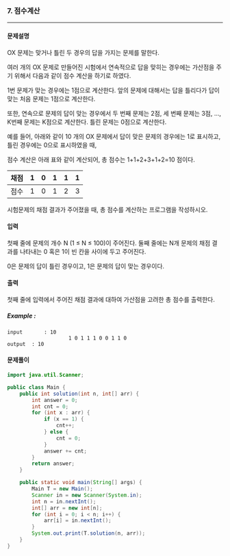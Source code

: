 ### 7. 점수계산

---

#### 문제설명

OX 문제는 맞거나 틀린 두 경우의 답을 가지는 문제를 말한다.

여러 개의 OX 문제로 만들어진 시험에서 연속적으로 답을 맞히는 경우에는 가산점을 주기 위해서 다음과 같이 점수 계산을 하기로 하였다.

1번 문제가 맞는 경우에는 1점으로 계산한다. 앞의 문제에 대해서는 답을 틀리다가 답이 맞는 처음 문제는 1점으로 계산한다.

또한, 연속으로 문제의 답이 맞는 경우에서 두 번째 문제는 2점, 세 번째 문제는 3점, ..., K번째 문제는 K점으로 계산한다. 틀린 문제는 0점으로 계산한다.

예를 들어, 아래와 같이 10 개의 OX 문제에서 답이 맞은 문제의 경우에는 1로 표시하고, 틀린 경우에는 0으로 표시하였을 때,

점수 계산은 아래 표와 같이 계산되어, 총 점수는 1+1+2+3+1+2=10 점이다.

| 채점 |  1   |  0   |  1   |  1   |  1   |
| :--: | :--: | :--: | :--: | :--: | :--: |
| 점수 |  1   |  0   |  1   |  2   |  3   |

시험문제의 채점 결과가 주어졌을 때, 총 점수를 계산하는 프로그램을 작성하시오.

#### 입력

첫째 줄에 문제의 개수 N (1 ≤ N ≤ 100)이 주어진다. 둘째 줄에는 N개 문제의 채점 결과를 나타내는 0 혹은 1이 빈 칸을 사이에 두고 주어진다.

0은 문제의 답이 틀린 경우이고, 1은 문제의 답이 맞는 경우이다.

#### 출력

첫째 줄에 입력에서 주어진 채점 결과에 대하여 가산점을 고려한 총 점수를 출력한다.

##### Example :

```
input		: 10
					1 0 1 1 1 0 0 1 1 0
output	: 10
```

#### 문제풀이

```java
import java.util.Scanner;

public class Main {
    public int solution(int n, int[] arr) {
        int answer = 0;
        int cnt = 0;
        for (int x : arr) {
            if (x == 1) {
                cnt++;
            } else {
                cnt = 0;
            }
            answer += cnt;
        }
        return answer;
    }

    public static void main(String[] args) {
        Main T = new Main();
        Scanner in = new Scanner(System.in);
        int n = in.nextInt();
        int[] arr = new int[n];
        for (int i = 0; i < n; i++) {
            arr[i] = in.nextInt();
        }
        System.out.print(T.solution(n, arr));
    }
}

```

